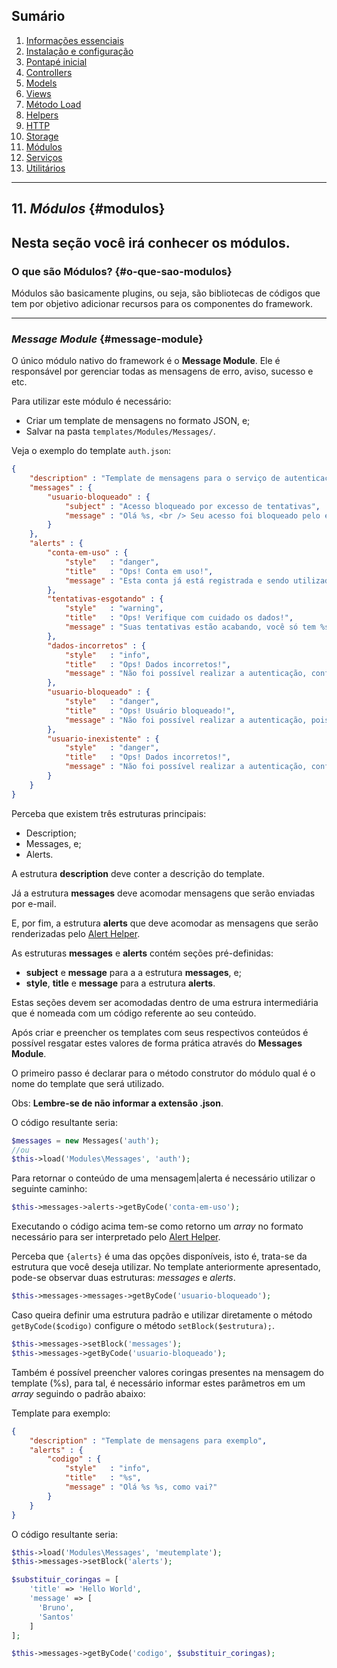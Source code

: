 ## Sumário

1. [Informações essenciais](https://github.com/brunosantoshx/hxphp-docs/blob/master/01-essential-information.md)
2. [Instalação e configuração](https://github.com/brunosantoshx/hxphp-docs/blob/master/02-installation-and-configuration.md)
3. [Pontapé inicial](https://github.com/brunosantoshx/hxphp-docs/blob/master/03-kickoff.md)
4. [Controllers](https://github.com/brunosantoshx/hxphp-docs/blob/master/04-controllers.md)
5. [Models](https://github.com/brunosantoshx/hxphp-docs/blob/master/05-models.md)
6. [Views](https://github.com/brunosantoshx/hxphp-docs/blob/master/06-views.md)
7. [Método Load](https://github.com/brunosantoshx/hxphp-docs/blob/master/07-load.md)
8. [Helpers](https://github.com/brunosantoshx/hxphp-docs/blob/master/08-helpers.md)
9. [HTTP](https://github.com/brunosantoshx/hxphp-docs/blob/master/09-http.md)
10. [Storage](https://github.com/brunosantoshx/hxphp-docs/blob/master/10-storage.md)
11. [Módulos](https://github.com/brunosantoshx/hxphp-docs/blob/master/11-modules.md)
12. [Serviços](https://github.com/brunosantoshx/hxphp-docs/blob/master/12-services.md)
13. [Utilitários](https://github.com/brunosantoshx/hxphp-docs/blob/master/13-tools.md)

----
## 11. *Módulos* {#modulos}

Nesta seção você irá conhecer os módulos.
----
### O que são Módulos? {#o-que-sao-modulos}

Módulos são basicamente plugins, ou seja, são bibliotecas de códigos que tem por objetivo adicionar recursos para os componentes do framework.

----
### *Message Module* {#message-module}

O único módulo nativo do framework é o <b>Message Module</b>. Ele é responsável por gerenciar todas as mensagens de erro, aviso, sucesso e etc.

Para utilizar este módulo é necessário:

+ Criar um template de mensagens no formato JSON, e;
+ Salvar na pasta `templates/Modules/Messages/`.

Veja o exemplo do template `auth.json`:
```json
{
    "description" : "Template de mensagens para o serviço de autenticação",
    "messages" : {
        "usuario-bloqueado" : {
            "subject" : "Acesso bloqueado por excesso de tentativas",
            "message" : "Olá %s, <br /> Seu acesso foi bloqueado pelo excesso de tentativas, contate o administrador para liberação. Lembre-se de que esse recurso é para sua segurança, caso necessário solicite um novo acesso para evitar transtornos futuros."
        }
    },
    "alerts" : {
        "conta-em-uso" : {
            "style"   : "danger",
            "title"   : "Ops! Conta em uso!",
            "message" : "Esta conta já está registrada e sendo utilizada no momento!"
        },
        "tentativas-esgotando" : {
            "style"   : "warning",
            "title"   : "Ops! Verifique com cuidado os dados!",
            "message" : "Suas tentativas estão acabando, você só tem %s tentativa(s)! Após exceder esse número seu acesso só será liberado através da aprovação do administrador!"
        },
        "dados-incorretos" : {
            "style"   : "info",
            "title"   : "Ops! Dados incorretos!",
            "message" : "Não foi possível realizar a autenticação, confira seus dados!"
        },
        "usuario-bloqueado" : {
            "style"   : "danger",
            "title"   : "Ops! Usuário bloqueado!",
            "message" : "Não foi possível realizar a autenticação, pois este usuário encontra-se bloqueado no sistema, contate o administrador para liberação!"
        },
        "usuario-inexistente" : {
            "style"   : "danger",
            "title"   : "Ops! Dados incorretos!",
            "message" : "Não foi possível realizar a autenticação, confira seus dados!"
        }
    }
}
```

Perceba que existem três estruturas principais:

+ Description;
+ Messages, e;
+ Alerts.

A estrutura <b>description</b> deve conter a descrição do template.

Já a estrutura <b>messages</b> deve acomodar mensagens que serão enviadas por e-mail.

E, por fim, a estrutura <b>alerts</b> que deve acomodar as mensagens que serão renderizadas pelo [Alert Helper](#alert-helper).

As estruturas <b>messages</b> e <b>alerts</b> contém seções pré-definidas:

+ <b>subject</b> e <b>message</b> para a a estrutura <b>messages</b>, e;
+ <b>style</b>, <b>title</b> e <b>message</b> para a estrutura <b>alerts</b>.

Estas seções devem ser acomodadas dentro de uma estrura intermediária que é nomeada com um código referente ao seu conteúdo.

Após criar e preencher os templates com seus respectivos conteúdos é possível resgatar estes valores de forma prática através do <b>Messages Module</b>.

O primeiro passo é declarar para o método construtor do módulo qual é o nome do template que será utilizado.

Obs: <b>Lembre-se de não informar a extensão .json</b>.

O código resultante seria:
```php
$messages = new Messages('auth');
//ou
$this->load('Modules\Messages', 'auth');
```

Para retornar o conteúdo de uma mensagem|alerta é necessário utilizar o seguinte caminho:

```php
$this->messages->alerts->getByCode('conta-em-uso');
```

Executando o código acima tem-se como retorno um *array* no formato necessário para ser interpretado pelo [Alert Helper](#alert-helper).

Perceba que `{alerts}` é uma das opções disponíveis, isto é, trata-se da estrutura que você deseja utilizar. No template anteriormente apresentado, pode-se observar duas estruturas: *messages* e *alerts*.

```php
$this->messages->messages->getByCode('usuario-bloqueado');
```

Caso queira definir uma estrutura padrão e utilizar diretamente o método `getByCode($codigo)` configure o método `setBlock($estrutura);`.

```php
$this->messages->setBlock('messages');
$this->messages->getByCode('usuario-bloqueado');
```

Também é possível preencher valores coringas presentes na mensagem do template (%s), para tal, é necessário informar estes parâmetros em um *array* seguindo o padrão abaixo:

Template para exemplo:
```json
{
    "description" : "Template de mensagens para exemplo",
    "alerts" : {
        "codigo" : {
            "style"   : "info",
            "title"   : "%s",
            "message" : "Olá %s %s, como vai?"
        }
    }
}
```
O código resultante seria:
```php
$this->load('Modules\Messages', 'meutemplate');
$this->messages->setBlock('alerts');

$substituir_coringas = [
    'title' => 'Hello World',
    'message' => [
      'Bruno',
      'Santos'
    ]
];

$this->messages->getByCode('codigo', $substituir_coringas);
```
